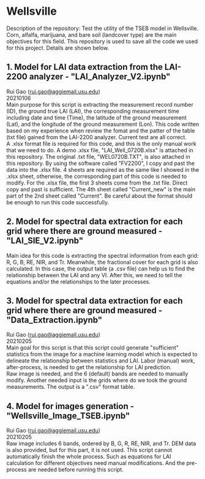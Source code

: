 # Wellsville
Description of the repository:
Test the utility of the TSEB model in Wellsville. Corn, alfalfa, marijuana, and bare soil (landcover type) are the main objectives for this field. This repository is used to save all the code we used for this project. Details are shown below.


## 1. Model for LAI data extraction from the LAI-2200 analyzer - "LAI_Analyzer_V2.ipynb"
Rui Gao (rui.gao@aggiemail.usu.edu)<br>
20210106<br>
Main purpose for this script is extracting the measurement record number (ID), the ground true LAI (LAI), the corresponding measurement time including date and time (Time), the latitude of the ground measurement (Lat), and the longitude of the ground measurement (Lon). This code written based on my experience when review the fomat and the patter of the table (txt file) gained from the LAI-2200 analyzer. Current test are all correct.<br>
A .xlsx format file is required for this code, and this is the only manual work that we need to do. A demo .xlsx file, "LAI_Well_0720B.xlsx" is attached in this repository. The original .txt file, "WEL0720B.TXT", is also attached in this repository. By using the software called "FV2200", I copy and past the data into the .xlsx file. 4 sheets are required as the same like I showed in the .xlsx sheet, otherwise, the corresponding part of this code is needed to modify. For the .xlsx file, the first 3 sheets come from the .txt file. Direct copy and past is sufficient. The 4th sheet called "Current_new" is the main part of the 2nd sheet called "Current". Be careful about the format should be enough to run this code successfully.


## 2. Model for spectral data extraction for each grid where there are ground measured - "LAI_SIE_V2.ipynb"
Main idea for this code is extracting the spectral information from each grid: R, G, B, RE, NIR, and Tr. Meanwhile, the fractional cover for each grid is also calculated. In this case, the output table (a .csv file) can help us to find the relationship between the LAI and any VI. After this, we need to tell the equations and/or the relationships to the later processes.


## 3. Model for spectral data extraction for each grid where there are ground measured - "Data_Extraction.ipynb"
Rui Gao (rui.gao@aggiemail.usu.edu)<br>
20210205<br>
Main goal for this script is that this script could generate "sufficient" statistics from the image for a machine learning model which is expected to delineate the relationship between statistics and LAI. Labor (manual) work, after-process, is needed to get the relationship for LAI prediction.<br> 
Raw image is needed, and the 6 (default) bands are needed to manually modify. Another needed input is the grids where do we took the ground measurements. The output is a ".csv" format table. 


## 4. Model for images generation - "Wellsville_Image_TSEB.ipynb"
Rui Gao (rui.gao@aggiemail.usu.edu)<br>
20210205<br>
Raw image includes 6 bands, ordered by B, G, R, RE, NIR, and Tr. DEM data is also provided, but for this part, it is not used.
This script cannot automatically finish the whole process. Such as equations for LAI calculation for different objectives need manual modifications. And the pre-process are needed before running this script.





    
 
